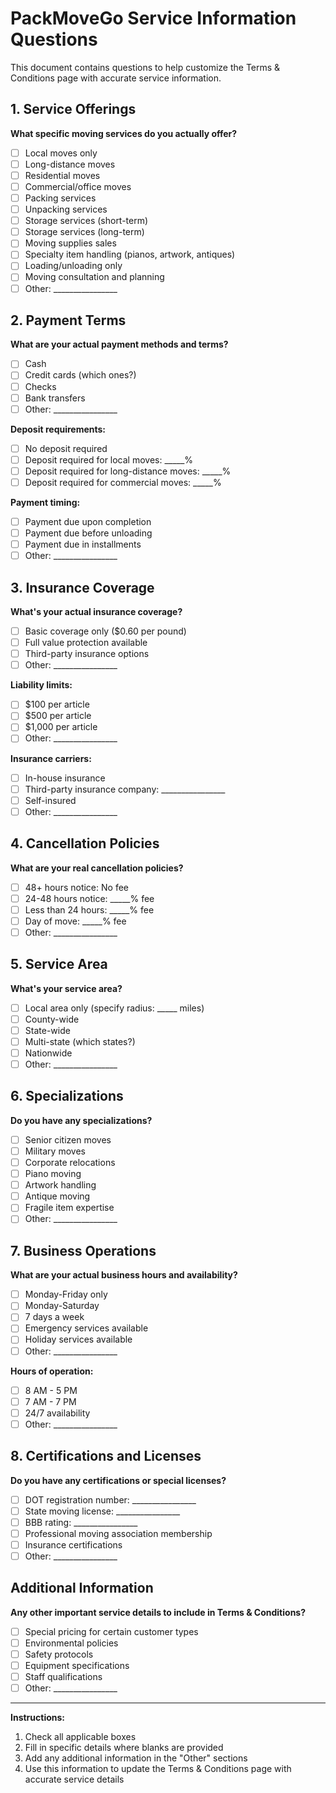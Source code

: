 # PackMoveGo Service Information Questions

This document contains questions to help customize the Terms & Conditions page with accurate service information.

## 1. Service Offerings

**What specific moving services do you actually offer?**
- [ ] Local moves only
- [ ] Long-distance moves
- [ ] Residential moves
- [ ] Commercial/office moves
- [ ] Packing services
- [ ] Unpacking services
- [ ] Storage services (short-term)
- [ ] Storage services (long-term)
- [ ] Moving supplies sales
- [ ] Specialty item handling (pianos, artwork, antiques)
- [ ] Loading/unloading only
- [ ] Moving consultation and planning
- [ ] Other: ________________

## 2. Payment Terms

**What are your actual payment methods and terms?**
- [ ] Cash
- [ ] Credit cards (which ones?)
- [ ] Checks
- [ ] Bank transfers
- [ ] Other: ________________

**Deposit requirements:**
- [ ] No deposit required
- [ ] Deposit required for local moves: _____%
- [ ] Deposit required for long-distance moves: _____%
- [ ] Deposit required for commercial moves: _____%

**Payment timing:**
- [ ] Payment due upon completion
- [ ] Payment due before unloading
- [ ] Payment due in installments
- [ ] Other: ________________

## 3. Insurance Coverage

**What's your actual insurance coverage?**
- [ ] Basic coverage only ($0.60 per pound)
- [ ] Full value protection available
- [ ] Third-party insurance options
- [ ] Other: ________________

**Liability limits:**
- [ ] $100 per article
- [ ] $500 per article
- [ ] $1,000 per article
- [ ] Other: ________________

**Insurance carriers:**
- [ ] In-house insurance
- [ ] Third-party insurance company: ________________
- [ ] Self-insured
- [ ] Other: ________________

## 4. Cancellation Policies

**What are your real cancellation policies?**
- [ ] 48+ hours notice: No fee
- [ ] 24-48 hours notice: _____% fee
- [ ] Less than 24 hours: _____% fee
- [ ] Day of move: _____% fee
- [ ] Other: ________________

## 5. Service Area

**What's your service area?**
- [ ] Local area only (specify radius: _____ miles)
- [ ] County-wide
- [ ] State-wide
- [ ] Multi-state (which states?)
- [ ] Nationwide
- [ ] Other: ________________

## 6. Specializations

**Do you have any specializations?**
- [ ] Senior citizen moves
- [ ] Military moves
- [ ] Corporate relocations
- [ ] Piano moving
- [ ] Artwork handling
- [ ] Antique moving
- [ ] Fragile item expertise
- [ ] Other: ________________

## 7. Business Operations

**What are your actual business hours and availability?**
- [ ] Monday-Friday only
- [ ] Monday-Saturday
- [ ] 7 days a week
- [ ] Emergency services available
- [ ] Holiday services available
- [ ] Other: ________________

**Hours of operation:**
- [ ] 8 AM - 5 PM
- [ ] 7 AM - 7 PM
- [ ] 24/7 availability
- [ ] Other: ________________

## 8. Certifications and Licenses

**Do you have any certifications or special licenses?**
- [ ] DOT registration number: ________________
- [ ] State moving license: ________________
- [ ] BBB rating: ________________
- [ ] Professional moving association membership
- [ ] Insurance certifications
- [ ] Other: ________________

## Additional Information

**Any other important service details to include in Terms & Conditions?**
- [ ] Special pricing for certain customer types
- [ ] Environmental policies
- [ ] Safety protocols
- [ ] Equipment specifications
- [ ] Staff qualifications
- [ ] Other: ________________

---

**Instructions:**
1. Check all applicable boxes
2. Fill in specific details where blanks are provided
3. Add any additional information in the "Other" sections
4. Use this information to update the Terms & Conditions page with accurate service details
